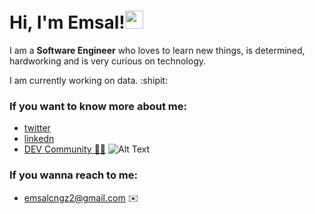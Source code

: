  # Hi, I'm Emsal!<img src="https://github.com/TheDudeThatCode/TheDudeThatCode/blob/master/Assets/Hi.gif" width="29px">
<!--
**emsalcengiz/emsalcengiz** is a ✨ _special_ ✨ repository because its `README.md` (this file) appears on your GitHub profile.

Here are some ideas to get you started:

- 🔭 I’m currently working on ...
- 🌱 I’m currently learning ...
- 👯 I’m looking to collaborate on ...
- 🤔 I’m looking for help with ...
- 💬 Ask me about ...
- 📫 How to reach me: ...
- 😄 Pronouns: ...
- ⚡ Fun fact: ...
--> 

 I am a **Software Engineer** who loves to learn new things, is determined, hardworking and is very curious on technology.
 
 I am currently working  on data.  :shipit:
 
 ### If you want to know more about me:

* [twitter ](https://https://twitter.com/emsalcngz)
* [linkedn](https://tr.linkedin.com/in/emsalcengiz)
* [DEV Community 👩‍💻](https://dev.to/emsalcengiz) 
![Alt Text](https://res.cloudinary.com/practicaldev/image/fetch/s--4RkRuwpj--/c_limit,f_auto,fl_progressive,q_auto,w_100/https://dev-to-uploads.s3.amazonaws.com/i/wmv3mtusjwb3r13d5h2f.png)

 
 
 ### If you wanna reach to me:

* [emsalcngz2@gmail.com](mailto:emsalcngz2@gmail.com) :envelope: 

